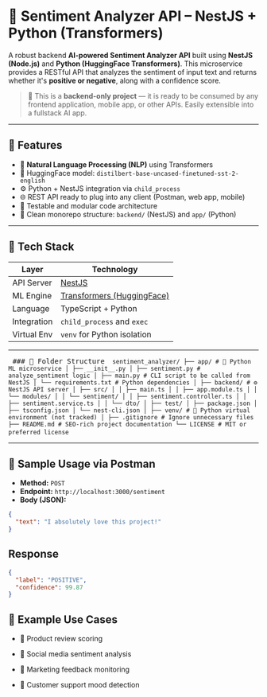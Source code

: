 # 🧠 Sentiment Analyzer API – NestJS + Python (Transformers)

A robust backend **AI-powered Sentiment Analyzer API** built using **NestJS (Node.js)** and **Python (HuggingFace Transformers)**. This microservice provides a RESTful API that analyzes the sentiment of input text and returns whether it's **positive or negative**, along with a confidence score.

> 🔧 This is a **backend-only project** — it is ready to be consumed by any frontend application, mobile app, or other APIs. Easily extensible into a fullstack AI app.

---

## 🚀 Features

- 🔬 **Natural Language Processing (NLP)** using Transformers
- 🧠 HuggingFace model: `distilbert-base-uncased-finetuned-sst-2-english`
- ⚙️ Python + NestJS integration via `child_process`
- 🌐 REST API ready to plug into any client (Postman, web app, mobile)
- 🧪 Testable and modular code architecture
- 📁 Clean monorepo structure: `backend/` (NestJS) and `app/` (Python)

---

## 🧰 Tech Stack

| Layer       | Technology                                                         |
| ----------- | ------------------------------------------------------------------ |
| API Server  | [NestJS](https://nestjs.com/)                                      |
| ML Engine   | [Transformers (HuggingFace)](https://huggingface.co/transformers/) |
| Language    | TypeScript + Python                                                |
| Integration | `child_process` and `exec`                                         |
| Virtual Env | `venv` for Python isolation                                        |

---

<pre> ### 📂 Folder Structure <code> sentiment_analyzer/ ├── app/ # 🧠 Python ML microservice │ ├── __init__.py │ ├── sentiment.py # analyze_sentiment logic │ ├── main.py # CLI script to be called from NestJS │ └── requirements.txt # Python dependencies │ ├── backend/ # ⚙️ NestJS API server │ ├── src/ │ │ ├── main.ts │ │ ├── app.module.ts │ │ └── modules/ │ │ └── sentiment/ │ │ ├── sentiment.controller.ts │ │ ├── sentiment.service.ts │ │ └── dto/ │ ├── test/ │ ├── package.json │ ├── tsconfig.json │ └── nest-cli.json │ ├── venv/ # 🐍 Python virtual environment (not tracked) │ ├── .gitignore # Ignore unnecessary files ├── README.md # SEO-rich project documentation └── LICENSE # MIT or preferred license </code> </pre>

---

## 🧪 Sample Usage via Postman

- **Method:** `POST`
- **Endpoint:** `http://localhost:3000/sentiment`
- **Body (JSON):**

```json
{
  "text": "I absolutely love this project!"
}
```

## Response

```json
{
  "label": "POSITIVE",
  "confidence": 99.87
}
```

## 🧠 Example Use Cases

- 📝 Product review scoring

- 💬 Social media sentiment analysis

- 📢 Marketing feedback monitoring

- 🧾 Customer support mood detection
